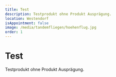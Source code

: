 ```yaml
---
title: Test
description: Testprodukt ohne Produkt Ausprägung.
location: Westendorf
isAppointment: false
image: /media/tandemfliegen/hoehenflug.jpg
order: 1
---
```


# Test

Testprodukt ohne Produkt Ausprägung.
